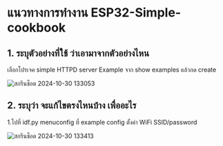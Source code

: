 # แนวทางการทำงาน ESP32-Simple-cookbook
## 1. ระบุตัวอย่างที่ใช้ ว่าเอามาจากตัวอย่างไหน
เลือกโปรเจค simple HTTPD server Example จาก show examples แล้วกด create

![สกรีนช็อต 2024-10-30 133053](https://github.com/user-attachments/assets/c919b54a-183f-4fed-8f3e-4172237d31d1)

## 2. ระบุว่า จะแก้ไขตรงไหนบ้าง เพื่ออะไร
  1.ไปที่ idf.py menuconfig ที่ example config ตั้งค่า WiFi SSID/password
  
  ![สกรีนช็อต 2024-10-30 133413](https://github.com/user-attachments/assets/6f5c077d-8913-4f8c-a026-739967afbdd7)
  
